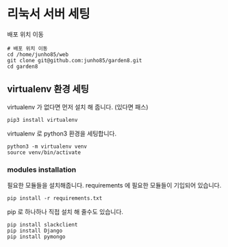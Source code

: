 # 리눅서 서버 세팅

배포 위치 이동
```
# 배포 위치 이동
cd /home/junho85/web
git clone git@github.com:junho85/garden8.git
cd garden8
```

## virtualenv 환경 세팅
virtualenv 가 없다면 먼저 설치 해 줍니다. (있다면 패스)
```
pip3 install virtualenv
```

virtualenv 로 python3 환경을 세팅합니다.
```
python3 -m virtualenv venv
source venv/bin/activate
```

### modules installation
필요한 모듈들을 설치해줍니다. requirements 에 필요한 모듈들이 기입되어 있습니다.
```
pip install -r requirements.txt
```

pip 로 하나하나 직접 설치 해 줄수도 있습니다.
```
pip install slackclient
pip install Django
pip install pymongo
```
